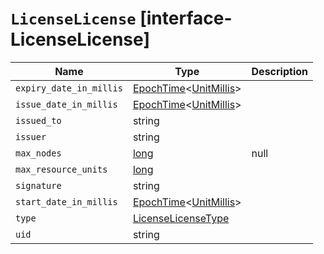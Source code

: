 # `LicenseLicense` [interface-LicenseLicense]

| Name | Type | Description |
| - | - | - |
| `expiry_date_in_millis` | [EpochTime](./EpochTime.md)<[UnitMillis](./UnitMillis.md)> | &nbsp; |
| `issue_date_in_millis` | [EpochTime](./EpochTime.md)<[UnitMillis](./UnitMillis.md)> | &nbsp; |
| `issued_to` | string | &nbsp; |
| `issuer` | string | &nbsp; |
| `max_nodes` | [long](./long.md) | null | &nbsp; |
| `max_resource_units` | [long](./long.md) | &nbsp; |
| `signature` | string | &nbsp; |
| `start_date_in_millis` | [EpochTime](./EpochTime.md)<[UnitMillis](./UnitMillis.md)> | &nbsp; |
| `type` | [LicenseLicenseType](./LicenseLicenseType.md) | &nbsp; |
| `uid` | string | &nbsp; |
